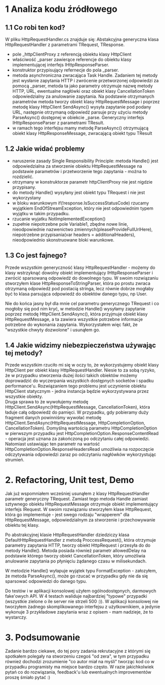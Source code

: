 # 1 Analiza kodu źródłowego
## 1.1 Co robi ten kod?
W pliku HttpRequestHandler.cs znajduje się:
Abstakcyjna generyczna klasa HttpRequestHandler z parametrami TRequest, TResponse. 
- pole _httpClientProxy z referencją obiektu klasy HttpClient
- właściwość _parser zawierące referencje do obiektu klasy implementującej interfejs IHttpResponseParser<TResponse>. 
- konstruktor przypisujący refernecje do pola _parser.
- metoda asynchroniczna zwracająca Task<TResponse> Handle. Zadaniem tej metody jest wysłanie zapytania HTTP i zwrócenie przetworzonej odpowiedzi za pomocą _parser,
   metoda ta jako parametry otrzymuje nazwę metody HTTP, URL, ewentualne nagłówki oraz obiekt klasy CancellationToken odpowiedzialny za anulowanie zapytania.
   Na podstawie otrzymanych parametrów metoda tworzy obiekt klasy HttpRequestMessage i poprzez metodę klasy HttpClient SendAsync() wysyła zapytanie pod podany URL, następnie        otrzymaną odpowiedź parsuje przy użyciu metody ParseAsync() dostępnej w obiekcie _parse. 
Generyczny interfejs IHttpResponseParser z parametrami TResult.
- w ramach tego interfejsu mamy metodę ParseAsync() otrzymującą obiekt klasy HttpResponseMessage, zwracającą obiekt typu TResult

## 1.2 Jakie widać problemy
- naruszenie zasady Single Responsibility Principle: metoda Handle() jest odpowiedzialna za stworzenie obiektu HttpRequestMessage na podstawie parametrów i przetworzenie tego      zapytania - można to rozdzielić.
- otrzymany w konstruktorze parametr httpClientProxy nie jest nigdzie przypisany.
- do metody Handle() wysyłany jest obiekt typu TRequest i nie jest wykorzystany
- w bloku warunkowym if(!response.IsSuccessStatusCode) rzucamy wyjątkiem EndOfStreamException, który nie jest odpowiednim typem wyjątku w takim przypadku.
- rzucanie wyjatku NotImplementedException()
- zupełnie niepotrzebne pole Variable1, zbędne nowe linie, nieodpowiednie nazwenictwo zmiennych(pleaseProvideFullUrlHere), niepotrzebne przypisania(var headers =                    additionalHeaders), nieodpowiednio skonstruowane bloki warunkowe.

## 1.3 Co jest fajnego? 
 Przede wszystkim generyczność klasy HttpRequestHandler - możemy do klasy wstrzyknąć dowolny obiekt implementujący IHttpResponseParser<TResponse> i zwrócić sparsowaną odpowiedź   do dowolnego typu. 
 W swoim rozwiązaniu stworzyłem klase HttpResponseToStringParser, która po prostu zwraca otrzymaną odpowiedź pod postacią stringa, lecz równie dobrze mogłaby być to klasa         parsująca odpowiedź do obiektów danego typu, np User.

 Nie do końca jasny był dla mnie cel parametru generycznego TRequest i co mogłoby się pod nim kryć, w metodzie Handle() wysyłamy zapytanie poprzez metodę HttpClient.SendAsync(), która przyjmuje obiekt klasy HttpRequestMessage, 
 a ta zawiera wszystkie potrzebne informacje potrzebne do wykonania zapytania. Wykorzystałem więc fakt, że "wszystkie chwyty dozwolone" i usunąłem go.

## 1.4 Jakie widzimy niebezpieczeństwa używając tej metody?
 Przede wszystkim rzuciło mi się w oczy to, że wykorzystujemy obiekt klasy HttpClient per obiekt klasy HttpRequestHandler. Niesie to za sobą ryzyko, że w przypadku stworzenia dużej ilości takich obiektów możemy doprowadzić do 
 wyczerpania wszystkich dostępnych socketów i spadku performance'u. Rozwiązaniem tego problemu jest uczynienie obiektu HttpClient statycznym - jedna instancja będzie wykorzystywana przez wszystkie obiekty.   
 Druga sprawa to że wywołujemy metodę HttpClient.SendAsync(HttpRequestMessage, CancellationToken), która ładuje całą odpowiedź do pamięci. W przypadku, gdy pobieramy duży fragment danych powinniśmy wywołać metodę 
 HttpClient.SendAsync(HttpRequestMessage, HttpCompletionOption, CancellationToken). Domyślną wartością parametru HttpCompletionOption w pierwszym przypadku jest HttpCompletionOption.ResponseContentRead - operacja jest uznana 
 za zakończoną po odczytaniu całej odpowiedzi. Natomiast ustawiając ten parametr na wartość HttpCompletionOption.ResponseHeadersRead umożliwia na rozpoczęcie odczytywania odpowiedzi zaraz po odczytaniu nagłówków wykorzystując 
 strumień.

# 2. Refactoring, Unit test, Demo
 Jak już wspomniałem wcześniej usunąłem z klasy HttpRequestHandler parametr generyczny TRequest. Zamiast tego metoda Handle zamiast sztywnego obiektu HttpRequestMessage otrzymuje obiekt implementujący interfejs IRequest.
 W swoim rozwiązaniu stworzyłem klase HttpRequest, która go implementuje - jest swego rodzaju "wrapperem" dla HttpRequestMessage, odpowiedzialnym za stworzenie i przechowywanie obiektu tej klasy. 

 Po abstrakcyjnej klasie HttpRequestHandler dziedziczy klasa DefaultHttpRequestHandler z metodą ProccessRequest(), która otrzymuje parametry zapytania HTTP, tworzy obiekt HttpRequest i przesyła do do metody Handle(). Metoda posiada
 również parametr allowedDelay na podstawie którego tworzy obiekt CancellationToken, który umożliwia anulowanie zapytania po płynięciu żądanego czasu w milisekundach.

 W metodzie Handle() wyłapuje wyjątek typu FormatException - załozyłem, że metoda ParseAsync(), może go rzucać w przypadku gdy nie da się sparsować odpowiedzi do danego typu.

 Do testów i w aplikacji konsolowej użyłem ogólnodostępnych, darmowych fake'owych API. W 4 testach waliduje najbardziej "typowe" przypadki (wszystkie zielone o ile server nie strzeli 500 :)). W aplikacji konsolowej nie tworzyłem 
 żadnego skomplikowanego interfejsu z użytkownikiem, a jedynie wykonuje 3 przykładowe zapytania wraz z opisem - mam nadzieje, że to wystarczy.

# 3. Podsumowanie
 Zadanie bardzo ciekawe, do tej pory zadania rekrutacyjne z którymi się spotkałem polegały na stworzeniu czegoś "od zera", w tym przypadku również dochodzi zrozumienie "co autor miał na myśli" tworząc kod co w przypadku
 programisty ma miejsce bardzo często. W razie jakichkolwiek pytań co do rozwiązania, feedback'u lub ewentualnych improvementów proszę śmiało pytać :)
